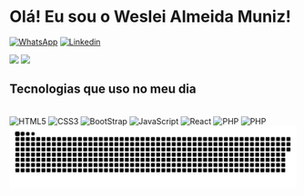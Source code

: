 
# Olá! Eu sou o Weslei Almeida Muniz!

[![WhatsApp](https://img.shields.io/badge/WhatsApp-25D366?style=for-the-badge&logo=whatsapp&logoColor=white
)](https://wa.me/5511941957117)
[![Linkedin](https://img.shields.io/badge/LinkedIn-0077B5?style=for-the-badge&logo=linkedin&logoColor=white
)](https://www.linkedin.com/in/wesleialmeidamuniz/)
<div>
    <img height="180em" src="https://github-readme-stats.vercel.app/api?username=WesleiAlmeidaMuniz&show_icons=true&theme=dark">
    <img height="180em" src="https://github-readme-stats.vercel.app/api/top-langs/?username=WesleiAlmeidaMuniz&layout=compact&theme=dark">
</div>



## Tecnologias que uso no meu dia

<div style="display: inline_block"></br>
    <img align="center" alt="HTML5" src="https://img.shields.io/badge/HTML5-E34F26?style=for-the-badge&logo=html5&logoColor=white">
    <img align="center" alt="CSS3" src="https://img.shields.io/badge/CSS3-1572B6?style=for-the-badge&logo=css3&logoColor=white">
    <img align="center" alt="BootStrap" src="https://img.shields.io/badge/Bootstrap-563D7C?style=for-the-badge&logo=bootstrap&logoColor=white">
    <img align="center" alt="JavaScript" src="https://img.shields.io/badge/JavaScript-F7DF1E?style=for-the-badge&logo=javascript&logoColor=black">
    <img align="center" alt="React" src="https://img.shields.io/badge/React-20232A?style=for-the-badge&logo=react&logoColor=61DAFB">
    <img align="center" alt="PHP" src="https://img.shields.io/badge/MySQL-00000F?style=for-the-badge&logo=mysql&logoColor=white">
    <img align="center" alt="PHP" src="https://img.shields.io/badge/PHP-777BB4?style=for-the-badge&logo=php&logoColor=white">
</div>

<picture>
  <source media="(prefers-color-scheme: dark)" srcset="https://raw.githubusercontent.com/WesleiAlmeidaMuniz/WesleiAlmeidaMuniz/output/github-contribution-grid-snake-dark.svg">
  <source media="(prefers-color-scheme: light)" srcset="https://raw.githubusercontent.com/WesleiAlmeidaMuniz/WesleiAlmeidaMuniz/output/github-contribution-grid-snake.svg">
  <img alt="github contribution grid snake animation" src="https://raw.githubusercontent.com/WesleiAlmeidaMuniz/WesleiAlmeidaMuniz/output/github-contribution-grid-snake.svg">
</picture>

<!--
**WesleiAlmeidaMuniz/WesleiAlmeidaMuniz** is a ✨ _special_ ✨ repository because its `README.md` (this file) appears on your GitHub profile.

Here are some ideas to get you started:

- 🔭 I’m currently working on ...
- 🌱 I’m currently learning ...
- 👯 I’m looking to collaborate on ...
- 🤔 I’m looking for help with ...
- 💬 Ask me about ...
- 📫 How to reach me: ...
- 😄 Pronouns: ...
- ⚡ Fun fact: ...
-->
